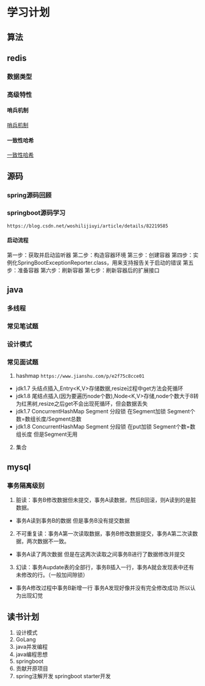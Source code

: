 # 学习计划

## 算法

## redis

### 数据类型

### 高级特性

#### 哨兵机制

[哨兵机制](https://www.cnblogs.com/bingshu/p/9776610.html)

#### 一致性哈希

[一致性哈希](https://blog.csdn.net/bntX2jSQfEHy7/article/details/79549368)

## 源码

### spring源码回顾

### springboot源码学习

`https://blog.csdn.net/woshilijiuyi/article/details/82219585`

#### 启动流程

第一步：获取并启动监听器
第二步：构造容器环境
第三步：创建容器
第四步：实例化SpringBootExceptionReporter.class，用来支持报告关于启动的错误
第五步：准备容器
第六步：刷新容器
第七步：刷新容器后的扩展接口

## java

### 多线程

### 常见笔试题

### 设计模式

### 常见面试题

1. hashmap
```https://www.jianshu.com/p/e2f75c8cce01```

* jdk1.7 头结点插入,Entry<K,V>存储数据,resize过程中get方法会死循环
* jdk1.8 尾结点插入(因为要遍历node个数),Node<K,V>存储,node个数大于8转为红黑树,resize之后get不会出现死循环，但会数据丢失
* jdk1.7 ConcurrentHashMap Segment 分段锁 在Segment加锁 Segment个数=数组长度/Segment总数
* jdk1.8 ConcurrentHashMap Segment 分段锁 在put加锁 Segment个数=数组长度 但是Segment无用

2. 集合

## mysql

### 事务隔离级别

1. 脏读：事务B修改数据但未提交，事务A读数据，然后B回滚，则A读到的是脏数据。
  * 事务A读到事务B的数据 但是事务B没有提交数据
2. 不可重复读：事务A第一次读取数据，事务B修改数据提交，事务A第二次读数据，两次数据不一致。
  * 事务A读了两次数据 但是在这两次读取之间事务B进行了数据修改并提交
3. 幻读：事务Aupdate表的全部行，事务B插入一行，事务A就会发现表中还有未修改的行。（一般加间隙锁）
  * 事务A修改过程中事务B新增一行 事务A发现好像并没有完全修改成功 所以认为出现幻觉

## 读书计划

1. 设计模式
2. GoLang
3. java并发编程
4. java编程思想
5. springboot
6. 贡献开原项目
7. spring注解开发 springboot starter开发
